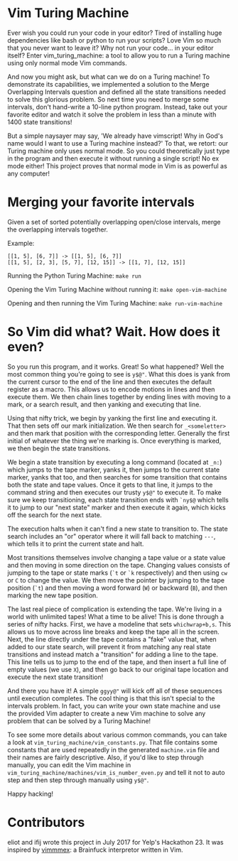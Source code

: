 Vim Turing Machine
==================

Ever wish you could run your code in your editor? Tired of installing huge
dependencies like bash or python to run your scripts? Love Vim so much that you
never want to leave it? Why not run your code... in your editor itself? Enter
vim_turing_machine: a tool to allow you to run a Turing machine using only
normal mode Vim commands.

And now you might ask, but what can we do on a Turing machine! To demonstrate
its capabilities, we implemented a solution to the Merge Overlapping Intervals
question and defined all the state transitions needed to solve this
glorious problem. So next time you need to merge some intervals, don't
hand-write a 10-line python program. Instead, take out your favorite editor and
watch it solve the problem in less than a minute with 1400 state transitions!

But a simple naysayer may say, 'We already have vimscript! Why in God's name
would I want to use a Turing machine instead?' To that, we retort: our Turing
machine only uses normal mode. So you could theoretically just type in the
program and then execute it without running a single script! No ex mode either!
This project proves that normal mode in Vim is as powerful as any computer!

Merging your favorite intervals
===============================

Given a set of sorted potentially overlapping open/close intervals, merge the
overlapping intervals together.

Example:
```
[[1, 5], [6, 7]] -> [[1, 5], [6, 7]]
[[1, 5], [2, 3], [5, 7], [12, 15]] -> [[1, 7], [12, 15]]
```

Running the Python Turing Machine: `make run`

Opening the Vim Turing Machine without running it: `make open-vim-machine`

Opening and then running the Vim Turing Machine: `make run-vim-machine`

So Vim did what? Wait. How does it even?
========================================

So you run this program, and it works. Great! So what happened? Well the most
common thing you're going to see is `y$@"`. What this does is yank from the
current cursor to the end of the line and then executes the default register as
a macro. This allows us to encode motions in lines and then execute them. We
then chain lines together by ending lines with moving to a mark, or a search
result, and then yanking and executing that line.

Using that nifty trick, we begin by yanking the first line and executing it.
That then sets off our mark initialization. We then search for `_<someletter>`
and then mark that position with the corresponding letter. Generally the first
initial of whatever the thing we're marking is. Once everything is marked, we
then begin the state transitions.

We begin a state transition by executing a long command (located at `_n:`)
which jumps to the tape marker, yanks it, then jumps to the current state
marker, yanks that too, and then searches for some transition that contains both
the state and tape values. Once it gets to that line, it jumps to the command
string and then executes our trusty `y$@"` to execute it. To make sure we keep
transitioning, each state transition ends with `` `ny$@ `` which tells it to jump
to our "next state" marker and then execute it again, which kicks off the search
for the next state.

The execution halts when it can't find a new state to transition to. The state
search includes an "or" operator where it will fall back to matching `---`,
which tells it to print the current state and halt.

Most transitions themselves involve changing a tape value or a state value and
then moving in some direction on the tape. Changing values consists of jumping
to the tape or state marks (`` `t `` or `` `k `` respectively) and then using
`cw` or `C` to change the value. We then move the pointer by jumping to the tape
position (`` `t ``) and then moving a word forward (`W`) or backward (`B`), and
then marking the new tape position.

The last real piece of complication is extending the tape. We're living in a
world with unlimited tapes! What a time to be alive! This is done through a
series of nifty hacks. First, we have a modeline that sets `whichwrap+b,s`. This
allows us to move across line breaks and keep the tape all in the screen. Next,
the line directly under the tape contains a "fake" value that, when added to our
state search, will prevent it from matching any real state transitions and
instead match a "transition" for adding a line to the tape. This line tells us
to jump to the end of the tape, and then insert a full line of empty values (we
use `X`), and then go back to our original tape location and execute the next
state transition!

And there you have it! A simple `ggyy@"` will kick off all of these sequences
until execution completes. The cool thing is that this isn't special to the
intervals problem. In fact, you can write your own state machine and use the
provided Vim adapter to create a new Vim machine to solve any problem that can
be solved by a Turing Machine!

To see some more details about various common commands, you can take a look at
`vim_turing_machine/vim_constants.py`. That file contains some constants that
are used repeatedly in the generated `machine.vim` file and their names are
fairly descriptive. Also, if you'd like to step through manually, you can edit
the Vim machine in `vim_turing_machine/machines/vim_is_number_even.py` and tell
it not to auto step and then step through manually using `y$@"`.

Happy hacking!

Contributors
============

eliot and ifij wrote this project in July 2017 for Yelp's Hackathon 23. It was inspired by [vimmmex](https://github.com/xoreaxeaxeax/vimmmex): a Brainfuck interpretor written in Vim.

[modeline]: # ( vim: set fenc=utf-8 spell spl=en textwidth=80: )
